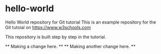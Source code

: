 # hello-world
Hello World repository for Git tutorial
This is an example repository for the Git tutoial on https://www.w3schools.com

This repository is built step by step in the tutorial.

** Making a change here. **
** Making another change here. **
